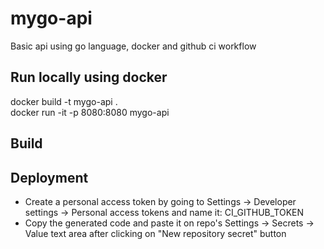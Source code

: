 # mygo-api
Basic api using go language, docker and github ci workflow

## Run locally using docker 
docker build -t mygo-api .   
docker run -it -p 8080:8080 mygo-api
## Build

## Deployment
- Create a personal access token by going to Settings -> Developer settings -> Personal access tokens and name it: CI_GITHUB_TOKEN
- Copy the generated code and paste it on repo's Settings -> Secrets -> Value text area after clicking on "New repository secret" button
  